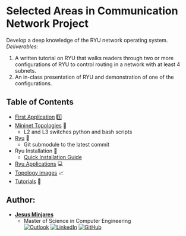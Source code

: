 # Selected Areas in Communication Network Project

Develop a deep knowledge of the RYU network operating system.
*Deliverables:*
1. A written tutorial on RYU that walks readers through two or more configurations of RYU to control routing in a network with at least 4 subnets.
2. An in-class presentation of RYU and demonstration of one of the configurations.

## **Table of Contents**
* [First Application](https://github.com/jminjares4/Selected-Areas-in-Networks-Ryu-Project/tree/main/First_App) :one:
* [Mininet Topologies](https://github.com/jminjares4/Selected-Areas-in-Networks-Ryu-Project/tree/main/mininet-topo) :link:
  * L2 and L3 switches python and bash scripts
* [Ryu](https://github.com/faucetsdn/ryu/tree/537f35f4b2bc634ef05e3f28373eb5e24609f989) :dragon:
  * Git submodule to the latest commit
* Ryu Installation :hammer:
  * [Quick Installation Guide](https://github.com/jminjares4/Selected-Areas-in-Networks-Ryu-Project/tree/main/ryu_install)
* [Ryu Applications](https://github.com/jminjares4/Selected-Areas-in-Networks-Ryu-Project/tree/main/ryu-applications) :computer:
* [Topology images](https://github.com/jminjares4/Selected-Areas-in-Networks-Ryu-Project/tree/main/Topology-images) :chart_with_upwards_trend:
* [Tutorials](https://github.com/jminjares4/Selected-Areas-in-Networks-Ryu-Project/tree/main/Tutorials) :pencil:

## **Author:**
* [**Jesus Minjares**](https://github.com/jminjares4)<br>
  * Master of Science in Computer Engineering<br>
[![Outlook](https://img.shields.io/badge/Microsoft_Outlook-0078D4?style=for-the-badge&logo=microsoft-outlook&logoColor=white&style=flat)](mailto:jminjares4@miners.utep.edu) 
[![LinkedIn](https://img.shields.io/badge/LinkedIn-0077B5?style=for-the-badge&logo=linkedin&logoColor=white&style=flat)](https://www.linkedin.com/in/jesus-minjares-157a21195/) [![GitHub](https://img.shields.io/badge/GitHub-100000?style=for-the-badge&logo=github&logoColor=white&style=flat)](https://github.com/jminjares4)
